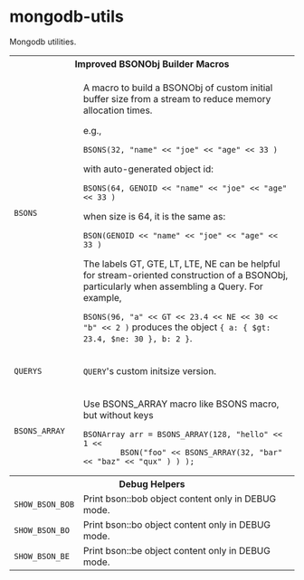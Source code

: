 mongodb-utils
=============

Mongodb utilities.

<table>
  <tr><th colspan="2" style="text-align:center;">Improved BSONObj Builder Macros</th></tr>
  <tr>
    <td><code>BSONS</code></td>
    <td><p>A macro to build a BSONObj of custom initial buffer size from a stream to reduce memory allocation times.</p>
<p>e.g.,</p><p><code>BSONS(32, "name" &lt;&lt; "joe" &lt;&lt; "age" &lt;&lt; 33 )</code></p>
    <p>with auto-generated object id:</p>
       <p><code>BSONS(64, GENOID &lt;&lt; "name" &lt;&lt; "joe" &lt;&lt; "age" &lt;&lt; 33 )</code></p>
    <p>when size is 64, it is the same as:</p>
       <p><code>BSON(GENOID &lt;&lt; "name" &lt;&lt; "joe" &lt;&lt; "age" &lt;&lt; 33 )</code></p>
    <p>The labels GT, GTE, LT, LTE, NE can be helpful for stream-oriented construction
    of a BSONObj, particularly when assembling a Query.  For example,</p>
    <p><code>BSONS(96, "a" &lt;&lt; GT &lt;&lt; 23.4 &lt;&lt; NE &lt;&lt; 30 &lt;&lt; "b" &lt;&lt; 2 )</code> produces the object
    <code>{ a: { $gt: 23.4, $ne: 30 }, b: 2 }</code>.</p>
</td>
  </tr>
  <tr>
    <td><code>QUERYS</code></td>
    <td><p><code>QUERY</code>'s custom initsize version.</p></td>
  </tr>
  <tr>
    <td><code>BSONS_ARRAY</code></td>
    <td><p>Use BSONS_ARRAY macro like BSONS macro, but without keys</p>
    <pre><code>BSONArray arr = BSONS_ARRAY(128, "hello" &lt;&lt; 1 &lt;&lt;
        BSON("foo" &lt;&lt; BSONS_ARRAY(32, "bar" &lt;&lt; "baz" &lt;&lt; "qux" ) ) );</code></pre>

  </td>
  </tr>
  <tr><th colspan="2" style="text-align:center;">Debug Helpers</th></tr>
  <tr>
    <td><code>SHOW_BSON_BOB</code></td>
    <td>Print bson::bob object content only in DEBUG mode.</td>
  </tr>
  <tr>
    <td><code>SHOW_BSON_BO</code></td>
    <td>Print bson::bo object content only in DEBUG mode.</td>
  </tr>
  <tr>
    <td><code>SHOW_BSON_BE</code></td>
    <td>Print bson::be object content only in DEBUG mode.</td>
  </tr>
</table>

